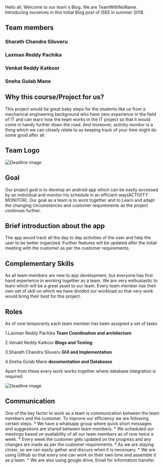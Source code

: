 
Hello all,
Welcome to our team´s Blog. We are TeamWithNoName. Introducing ourselves in this Initial Blog post of ISEE in summer 2018. 

<h2>Team members</h2> 

  <h3> Sharath Chandra Siluveru</h3>
  <h3> Laxman Reddy Pachika</h3>
  <h3> Venkat Reddy Katkoor</h3>
  <h3> Sneha Gulab Mane</h3>
  
<h2>Why this course/Project for us?</h2>
 This project would be great baby steps for the students like us from a mechanical engineering background who have zero experience in the field of IT and can learn how the team works in the IT project so that it would come in handy further down the road. And moreover, activity monitor is a thing which we can closely relate to as keeping track of your time might do some good after all.
 
 <h2>Team Logo</h2>
 

![Deadline image]({{site.baseurl}}/images/logo.png "logo")


  
<h2> Goal </h2>
Our project goal is to develop an android app which can be easily accessed by an individual and monitor his schedule in an efficient way(ACTIVITY MONITOR).
Our goal as a team is to work together and to Learn and adapt the changing circumstances and customer requirements as the project continues further.
  
<h2>Brief introduction about the app</h2>
The app would track all the day to day activities of the user and help the user to be better organized.
Further features will be updated after the initial meeting with the customer as per the customer requirements.

<h2>Complementary Skills</h2>
As all team members are new to app development, but everyone has first hand experience in working together as a team. We are very enthusiastic to learn which will be a great asset to our team.
Every team member has their own set of skill on which we have divided our workload so that very work would bring their best for this project.

<h2> Roles</h2> 
As of now temporarily each team member has been assigned a set of tasks

1.Laxman Reddy Pachika        **Team Coordination and architecture** 

 2.Venakt Reddy Katkoor        **Blogs and Testing**

 3.Sharath Chandra Siluveru      **GUI and Implementation**          

 4.Sneha Gulab Mane               **documentation and Databases**     

Apart from these every work works together where database integration is required.

![Deadline image]({{site.baseurl}}/images/PLAN.png "Plan")

<h2>Communication</h2>
One of the key factor to work as a team is communication between the team members and the customer. To improve our efficiency we are following certain steps.
* We have a whatsapp group where quick short messages and suggestions are shared between team members.
* We scheduled our meetings based on availability of all our team members as of now twice a week.
* Every week the customer gets updated on the progress and any changes are made as per the customer requirements.
* As we are staying closer, so we can easily gather and discuss when it is necessary. 
* We are using Github so that every one can work on their own time and assemble it as a team. 
* We are also using google drive, Email for information transfer.




  
  
 


  

